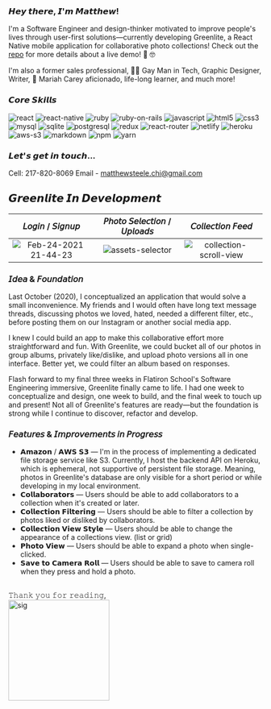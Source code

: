 
<!--
**thrlstl/thrlstl** is a ✨ _special_ ✨ repository because its `README.md` (this file) appears on your GitHub profile.

Here are some ideas to get you started: !

- 🔭 I’m currently working on ...
- 🌱 I’m currently learning ...
- 👯 I’m looking to collaborate on ...
- 🤔 I’m looking for help with ...
- 💬 Ask me about ...
- 📫 How to reach me: ...
- 😄 Pronouns: ...
- ⚡ Fun fact: ...
-->

### 𝙃𝙚𝙮 𝙩𝙝𝙚𝙧𝙚, 𝙄'𝙢 𝙈𝙖𝙩𝙩𝙝𝙚𝙬!

I'm a Software Engineer and design-thinker motivated to improve people's lives through user-first solutions—currently developing Greenlite, a React Native mobile application for collaborative photo collections! Check out the [repo](https://github.com/thrlstl/greenlight_frontend "Greelite Frontend") for more details about a live demo! 📲 🤓

I'm also a former sales professional, 🏳️‍🌈 Gay Man in Tech, Graphic Designer, Writer, 🐑 Mariah Carey aficionado, life-long learner, and much more!

### 𝘾𝙤𝙧𝙚 𝙎𝙠𝙞𝙡𝙡𝙨
![react](https://img.shields.io/badge/React-20232A?style=for-the-badge&logo=react&logoColor=61DAFB)
![react-native](https://img.shields.io/badge/React_Native-20232A?style=for-the-badge&logo=react&logoColor=61DAFB)
![ruby](https://img.shields.io/badge/Ruby-CC342D?style=for-the-badge&logo=ruby&logoColor=white)
![ruby-on-rails](https://img.shields.io/badge/Ruby_on_Rails-CC0000?style=for-the-badge&logo=ruby-on-rails&logoColor=white)
![javascript](https://img.shields.io/badge/JavaScript-F7DF1E?style=for-the-badge&logo=javascript&logoColor=black)
![html5](https://img.shields.io/badge/HTML5-E34F26?style=for-the-badge&logo=html5&logoColor=white)
![css3](https://img.shields.io/badge/CSS3-1572B6?style=for-the-badge&logo=css3&logoColor=white)
![mysql](https://img.shields.io/badge/MySQL-00000F?style=for-the-badge&logo=mysql&logoColor=white)
![sqlite](https://img.shields.io/badge/SQLite-07405E?style=for-the-badge&logo=sqlite&logoColor=white)
![postgresql](https://img.shields.io/badge/PostgreSQL-316192?style=for-the-badge&logo=postgresql&logoColor=white)
![redux](https://img.shields.io/badge/Redux-593D88?style=for-the-badge&logo=redux&logoColor=white)
![react-router](https://img.shields.io/badge/React_Router-CA4245?style=for-the-badge&logo=react-router&logoColor=white)
![netlify](https://img.shields.io/badge/Netlify-00C7B7?style=for-the-badge&logo=netlify&logoColor=white)
![heroku](https://img.shields.io/badge/Heroku-430098?style=for-the-badge&logo=heroku&logoColor=white)
![aws-s3](https://img.shields.io/badge/Amazon_AWS-232F3E?style=for-the-badge&logo=amazon-aws&logoColor=white)
![markdown](https://img.shields.io/badge/Markdown-000000?style=for-the-badge&logo=markdown&logoColor=white)
![npm](https://img.shields.io/badge/npm-CB3837?style=for-the-badge&logo=npm&logoColor=white)
![yarn](https://img.shields.io/badge/Yarn-2C8EBB?style=for-the-badge&logo=yarn&logoColor=white)

### 𝙇𝙚𝙩'𝙨 𝙜𝙚𝙩 𝙞𝙣 𝙩𝙤𝙪𝙘𝙝...

Cell: 217-820-8069
Email - matthewsteele.chi@gmail.com

## 𝙂𝙧𝙚𝙚𝙣𝙡𝙞𝙩𝙚 𝙄𝙣 𝘿𝙚𝙫𝙚𝙡𝙤𝙥𝙢𝙚𝙣𝙩

𝘓𝘰𝘨𝘪𝘯 / 𝘚𝘪𝘨𝘯𝘶𝘱             |  𝘗𝘩𝘰𝘵𝘰 𝘚𝘦𝘭𝘦𝘤𝘵𝘪𝘰𝘯 / 𝘜𝘱𝘭𝘰𝘢𝘥𝘴         |  𝘊𝘰𝘭𝘭𝘦𝘤𝘵𝘪𝘰𝘯 𝘍𝘦𝘦𝘥
:-------------------------:|:-------------------------:|:-------------------------:
![Feb-24-2021 21-44-23](https://user-images.githubusercontent.com/68616411/109099936-870a7880-76e9-11eb-9379-4e9d01221789.gif)  |  ![assets-selector](https://user-images.githubusercontent.com/68616411/109239132-64846800-779a-11eb-9399-9e3296ab3399.gif)|  ![collection-scroll-view](https://user-images.githubusercontent.com/68616411/109235020-7530e000-7792-11eb-9be8-5cc8b1df1569.gif)


### 𝘐𝘥𝘦𝘢 & 𝘍𝘰𝘶𝘯𝘥𝘢𝘵𝘪𝘰𝘯

Last October (2020), I conceptualized an application that would solve a small inconvenience. My friends and I would often have long text message threads, discussing photos we loved, hated, needed a different filter, etc., before posting them on our Instagram or another social media app.

I knew I could build an app to make this collaborative effort more straightforward and fun. With Greenlite, we could bucket all of our photos in group albums, privately like/dislike, and upload photo versions all in one interface. Better yet, we could filter an album based on responses.

Flash forward to my final three weeks in Flatiron School's Software Engineering immersive, Greenlite finally came to life. I had one week to conceptualize and design, one week to build, and the final week to touch up and present! Not all of Greenlite's features are ready—but the foundation is strong while I continue to discover, refactor and develop.

### 𝘍𝘦𝘢𝘵𝘶𝘳𝘦𝘴 & 𝘐𝘮𝘱𝘳𝘰𝘷𝘦𝘮𝘦𝘯𝘵𝘴 𝘪𝘯 𝘗𝘳𝘰𝘨𝘳𝘦𝘴𝘴

- 𝗔𝗺𝗮𝘇𝗼𝗻 / 𝗔𝗪𝗦 𝗦𝟯 — I'm in the process of implementing a dedicated file storage service like S3. Currently, I host the backend API on Heroku, which is ephemeral, not supportive of persistent file storage. Meaning, photos in Greenlite's database are only visible for a short period or while developing in my local environment.
- 𝗖𝗼𝗹𝗹𝗮𝗯𝗼𝗿𝗮𝘁𝗼𝗿𝘀 — Users should be able to add collaborators to a collection when it's created or later.
- 𝗖𝗼𝗹𝗹𝗲𝗰𝘁𝗶𝗼𝗻 𝗙𝗶𝗹𝘁𝗲𝗿𝗶𝗻𝗴 — Users should be able to filter a collection by photos liked or disliked by collaborators.
- 𝗖𝗼𝗹𝗹𝗲𝗰𝘁𝗶𝗼𝗻 𝗩𝗶𝗲𝘄 𝗦𝘁𝘆𝗹𝗲 — Users should be able to change the appearance of a collections view. (list or grid)
- 𝗣𝗵𝗼𝘁𝗼 𝗩𝗶𝗲𝘄 — Users should be able to expand a photo when single-clicked.
- 𝗦𝗮𝘃𝗲 𝘁𝗼 𝗖𝗮𝗺𝗲𝗿𝗮 𝗥𝗼𝗹𝗹 — Users should be able to save to camera roll when they press and hold a photo.

##

𝚃𝚑𝚊𝚗𝚔 𝚢𝚘𝚞 𝚏𝚘𝚛 𝚛𝚎𝚊𝚍𝚒𝚗𝚐,
<br>
<img src="https://user-images.githubusercontent.com/68616411/109108102-80373200-76f8-11eb-9c68-0580b20d1b18.png" alt="sig" width="200"/>
